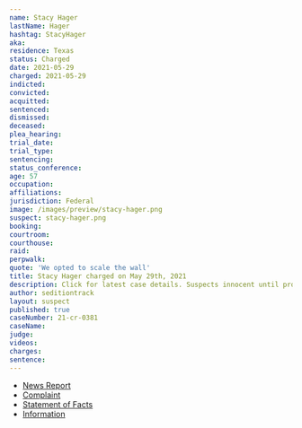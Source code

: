 ```yaml
---
name: Stacy Hager
lastName: Hager
hashtag: StacyHager
aka:
residence: Texas
status: Charged
date: 2021-05-29
charged: 2021-05-29
indicted:
convicted: 
acquitted:
sentenced: 
dismissed: 
deceased:
plea_hearing:
trial_date:
trial_type:
sentencing:
status_conference:
age: 57
occupation:
affiliations:
jurisdiction: Federal
image: /images/preview/stacy-hager.png
suspect: stacy-hager.png
booking:
courtroom:
courthouse:
raid:
perpwalk:
quote: 'We opted to scale the wall'
title: Stacy Hager charged on May 29th, 2021
description: Click for latest case details. Suspects innocent until proven guilty.
author: seditiontrack
layout: suspect
published: true
caseNumber: 21-cr-0381
caseName:
judge:
videos:
charges:
sentence:
---
```

- [News Report](https://www.gatesvillemessenger.com/news/gatesville-man-arrested-taking-part-jan-6-mob)
- [Complaint](https://www.justice.gov/usao-dc/case-multi-defendant/file/1400881/download)
- [Statement of Facts](https://www.justice.gov/usao-dc/case-multi-defendant/file/1400886/download)
- [Information](https://extremism.gwu.edu/sites/g/files/zaxdzs2191/f/Stacy%20Wade%20Hager%20Information.pdf)
